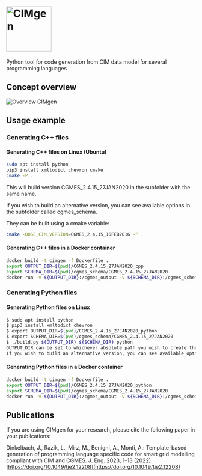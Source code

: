 # <img src="documentation/images/cimgen_logo.png" alt="CIMgen" width=120 />

Python tool for code generation from CIM data model for several programming languages

## Concept overview

![Overview CIMgen](documentation/images/CIMgen.svg)

## Usage example

### Generating C++ files

#### Generating C++ files on Linux (Ubuntu)

```bash
sudo apt install python
pip3 install xmltodict chevron cmake
cmake -P .
```

This will build version CGMES_2.4.15_27JAN2020 in the subfolder with the same name.

If you wish to build an alternative version, you can see available options in the subfolder called cgmes_schema.

They can be built using a cmake variable:

```bash
cmake -DUSE_CIM_VERSION=CGMES_2.4.15_16FEB2016 -P .
```

#### Generating C++ files in a Docker container

```bash
docker build -t cimgen -f Dockerfile .
export OUTPUT_DIR=$(pwd)/CGMES_2.4.15_27JAN2020_cpp
export SCHEMA_DIR=$(pwd)/cgmes_schema/CGMES_2.4.15_27JAN2020
docker run -v ${OUTPUT_DIR}:/cgmes_output -v ${SCHEMA_DIR}:/cgmes_schema cimgen
```

### Generating Python files

#### Generating Python files on Linux

```bash
$ sudo apt install python
$ pip3 install xmltodict chevron
$ export OUTPUT_DIR=$(pwd)/CGMES_2.4.15_27JAN2020_python
$ export SCHEMA_DIR=$(pwd)/cgmes_schema/CGMES_2.4.15_27JAN2020
$ ./build.py ${OUTPUT_DIR} ${SCHEMA_DIR} python
OUTPUT_DIR can be set to whichever absolute path you wish to create the files in.
If you wish to build an alternative version, you can see available options in the subfolder called cgmes_schema
```

#### Generating Python files in a Docker container

```bash
docker build -t cimgen -f Dockerfile .
export OUTPUT_DIR=$(pwd)/CGMES_2.4.15_27JAN2020_python
export SCHEMA_DIR=$(pwd)/cgmes_schema/CGMES_2.4.15_27JAN2020
docker run -v ${OUTPUT_DIR}:/cgmes_output -v ${SCHEMA_DIR}:/cgmes_schema cimgen python
```

## Publications

If you are using CIMgen for your research, please cite the following paper in
your publications:

Dinkelbach, J., Razik, L., Mirz, M., Benigni, A., Monti, A.: Template-based
generation of programming language specific code for smart grid modelling
compliant with CIM and CGMES.
J. Eng. 2023, 1–13 (2022). [https://doi.org/10.1049/tje2.12208](https://doi.org/10.1049/tje2.12208)
